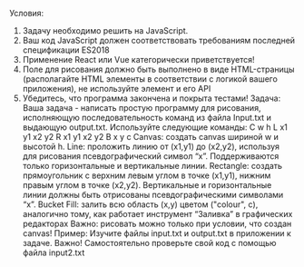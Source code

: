 Условия:
1. Задачу необходимо решить на JavaScript.
2. Ваш код JavaScript должен соответствовать требованиям последней спецификации ES2018
3. Применение React или Vue категорически приветствуется!
4. Поле для рисования должно быть выполнено в виде HTML-страницы (располагайте HTML
элементы в соответствии с логикой вашего приложения), не используйте элемент <canvas> и
его API
5. Убедитесь, что программа закончена и покрыта тестами!
Задача:
Ваша задача - написать простую программу для рисования, исполняющую последовательность
команд из файла Input.txt и выдающую output.txt. Используйте следующие команды:
C w h
L x1 y1 x2 y2
R x1 y1 x2 y2
B x y c
Canvas​: создать canvas шириной w и высотой h.
Line​: проложить линию от (x1,y1) до (x2,y2), используя для рисования псевдографический
символ “x”. Поддерживаются только горизонтальные и вертикальные линии.
Rectangle​: создать прямоугольник с верхним левым углом в точке (x1,y1), нижним правым
углом в точке (x2,y2). Вертикальные и горизонтальные линии должны быть отрисованы
псевдографическими символами “x”.
Bucket Fill​: залить всю область (x,y) цветом ("colour", c), аналогично тому, как работает
инструмент “Заливка” в графических редакторах
Важно: рисовать можно только при условии, что создан canvas!
Пример:
Изучите файлы input.txt и output.txt в приложении к задаче.
Важно!
Самостоятельно проверьте свой код с помощью файла input2.txt
